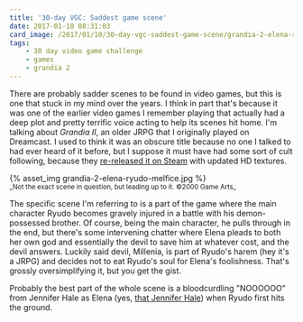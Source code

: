 ```yaml
---
title: '30-day VGC: Saddest game scene'
date: 2017-01-10 08:31:03
card_image: /2017/01/10/30-day-vgc-saddest-game-scene/grandia-2-elena-ryudo-melfice.jpg
tags:
    - 30 day video game challenge
    - games
    - grandia 2
---
```

There are probably sadder scenes to be found in video games, but this is one that stuck in my mind over the years. I think in part that's because it was one of the earlier video games I remember playing that actually had a deep plot and pretty terrific voice acting to help its scenes hit home. I'm talking about _Grandia II_, an older JRPG that I originally played on Dreamcast. I used to think it was an obscure title because no one I talked to had ever heard of it before, but I suppose it must have had some sort of cult following, because they [re-released it on Steam](http://store.steampowered.com/app/330390/) with updated HD textures.

<p>{% asset_img grandia-2-elena-ryudo-melfice.jpg %}<br><small>_Not the exact scene in question, but leading up to it. ©2000 Game Arts_</small></p>

The specific scene I'm referring to is a part of the game where the main character Ryudo becomes gravely injured in a battle with his demon-possessed brother. Of course, being the main character, he pulls through in the end, but there's some intervening chatter where Elena pleads to both her own god and essentially the devil to save him at whatever cost, and the devil answers. Luckily said devil, Millenia, is part of Ryudo's harem (hey it's a JRPG) and decides not to eat Ryudo's soul for Elena's foolishness. That's grossly oversimplifying it, but you get the gist.

Probably the best part of the whole scene is a bloodcurdling "NOOOOOO" from Jennifer Hale as Elena (yes, [that Jennifer Hale](http://www.imdb.com/name/nm0354937/)) when Ryudo first hits the ground.